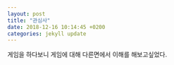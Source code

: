 ```yaml
---
layout: post
title: "관심사"
date: 2018-12-16 10:14:45 +0200
categories: jekyll update
---
```

게임을 하다보니 게임에 대해 다른면에서 이해를 해보고싶었다.
